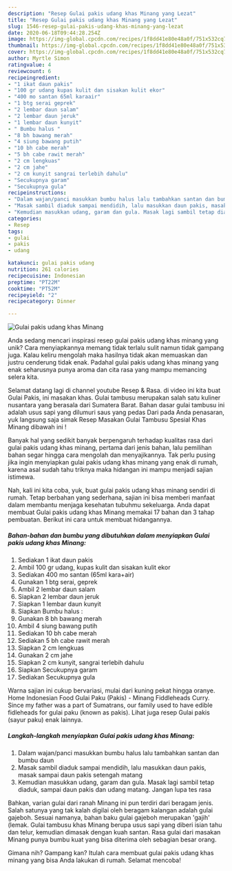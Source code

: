 ```yaml
---
description: "Resep Gulai pakis udang khas Minang yang Lezat"
title: "Resep Gulai pakis udang khas Minang yang Lezat"
slug: 1546-resep-gulai-pakis-udang-khas-minang-yang-lezat
date: 2020-06-18T09:44:28.254Z
image: https://img-global.cpcdn.com/recipes/1f8dd41e80e48a0f/751x532cq70/gulai-pakis-udang-khas-minang-foto-resep-utama.jpg
thumbnail: https://img-global.cpcdn.com/recipes/1f8dd41e80e48a0f/751x532cq70/gulai-pakis-udang-khas-minang-foto-resep-utama.jpg
cover: https://img-global.cpcdn.com/recipes/1f8dd41e80e48a0f/751x532cq70/gulai-pakis-udang-khas-minang-foto-resep-utama.jpg
author: Myrtle Simon
ratingvalue: 4
reviewcount: 6
recipeingredient:
- "1 ikat daun pakis"
- "100 gr udang kupas kulit dan sisakan kulit ekor"
- "400 mo santan 65ml karaair"
- "1 btg serai geprek"
- "2 lembar daun salam"
- "2 lembar daun jeruk"
- "1 lembar daun kunyit"
- " Bumbu halus "
- "8 bh bawang merah"
- "4 siung bawang putih"
- "10 bh cabe merah"
- "5 bh cabe rawit merah"
- "2 cm lengkuas"
- "2 cm jahe"
- "2 cm kunyit sangrai terlebih dahulu"
- "Secukupnya garam"
- "Secukupnya gula"
recipeinstructions:
- "Dalam wajan/panci masukkan bumbu halus lalu tambahkan santan dan bumbu daun"
- "Masak sambil diaduk sampai mendidih, lalu masukkan daun pakis, masak sampai daun pakis setengah matang"
- "Kemudian masukkan udang, garam dan gula. Masak lagi sambil tetap diaduk, sampai daun pakis dan udang matang. Jangan lupa tes rasa"
categories:
- Resep
tags:
- gulai
- pakis
- udang

katakunci: gulai pakis udang 
nutrition: 261 calories
recipecuisine: Indonesian
preptime: "PT22M"
cooktime: "PT52M"
recipeyield: "2"
recipecategory: Dinner

---
```



![Gulai pakis udang khas Minang](https://img-global.cpcdn.com/recipes/1f8dd41e80e48a0f/751x532cq70/gulai-pakis-udang-khas-minang-foto-resep-utama.jpg)

Anda sedang mencari inspirasi resep gulai pakis udang khas minang yang unik? Cara menyiapkannya memang tidak terlalu sulit namun tidak gampang juga. Kalau keliru mengolah maka hasilnya tidak akan memuaskan dan justru cenderung tidak enak. Padahal gulai pakis udang khas minang yang enak seharusnya punya aroma dan cita rasa yang mampu memancing selera kita.

Selamat datang lagi di channel youtube Resep &amp; Rasa. di video ini kita buat Gulai Pakis, ini masakan khas. Gulai tambusu merupakan salah satu kuliner nusantara yang berasala dari Sumatera Barat. Bahan dasar gulai tambusu ini adalah usus sapi yang dilumuri saus yang pedas Dari pada Anda penasaran, yuk langsung saja simak Resep Masakan Gulai Tambusu Spesial Khas Minang dibawah ini !

Banyak hal yang sedikit banyak berpengaruh terhadap kualitas rasa dari gulai pakis udang khas minang, pertama dari jenis bahan, lalu pemilihan bahan segar hingga cara mengolah dan menyajikannya. Tak perlu pusing jika ingin menyiapkan gulai pakis udang khas minang yang enak di rumah, karena asal sudah tahu triknya maka hidangan ini mampu menjadi sajian istimewa.


Nah, kali ini kita coba, yuk, buat gulai pakis udang khas minang sendiri di rumah. Tetap berbahan yang sederhana, sajian ini bisa memberi manfaat dalam membantu menjaga kesehatan tubuhmu sekeluarga. Anda dapat membuat Gulai pakis udang khas Minang memakai 17 bahan dan 3 tahap pembuatan. Berikut ini cara untuk membuat hidangannya.

<!--inarticleads1-->

##### Bahan-bahan dan bumbu yang dibutuhkan dalam menyiapkan Gulai pakis udang khas Minang:

1. Sediakan 1 ikat daun pakis
1. Ambil 100 gr udang, kupas kulit dan sisakan kulit ekor
1. Sediakan 400 mo santan (65ml kara+air)
1. Gunakan 1 btg serai, geprek
1. Ambil 2 lembar daun salam
1. Siapkan 2 lembar daun jeruk
1. Siapkan 1 lembar daun kunyit
1. Siapkan  Bumbu halus :
1. Gunakan 8 bh bawang merah
1. Ambil 4 siung bawang putih
1. Sediakan 10 bh cabe merah
1. Sediakan 5 bh cabe rawit merah
1. Siapkan 2 cm lengkuas
1. Gunakan 2 cm jahe
1. Siapkan 2 cm kunyit, sangrai terlebih dahulu
1. Siapkan Secukupnya garam
1. Sediakan Secukupnya gula


Warna sajian ini cukup bervariasi, mulai dari kuning pekat hingga oranye. Home Indonesian Food Gulai Paku (Pakis) - Minang Fiddleheads Curry. Since my father was a part of Sumatrans, our family used to have edible fidleheads for gulai paku (known as pakis). Lihat juga resep Gulai pakis (sayur paku) enak lainnya. 

<!--inarticleads2-->

##### Langkah-langkah menyiapkan Gulai pakis udang khas Minang:

1. Dalam wajan/panci masukkan bumbu halus lalu tambahkan santan dan bumbu daun
1. Masak sambil diaduk sampai mendidih, lalu masukkan daun pakis, masak sampai daun pakis setengah matang
1. Kemudian masukkan udang, garam dan gula. Masak lagi sambil tetap diaduk, sampai daun pakis dan udang matang. Jangan lupa tes rasa


Bahkan, varian gulai dari ranah Minang ini pun terdiri dari beragam jenis. Salah satunya yang tak kalah digilai oleh beragam kalangan adalah gulai gajeboh. Sesuai namanya, bahan baku gulai gajeboh merupakan &#39;gajih&#39; (lemak. Gulai tambusu khas Minang berupa usus sapi yang diberi isian tahu dan telur, kemudian dimasak dengan kuah santan. Rasa gulai dari masakan Minang punya bumbu kuat yang bisa diterima oleh sebagian besar orang. 

Gimana nih? Gampang kan? Itulah cara membuat gulai pakis udang khas minang yang bisa Anda lakukan di rumah. Selamat mencoba!
